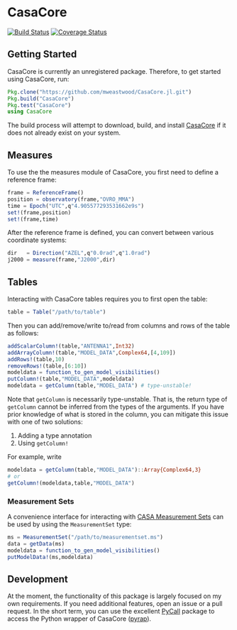 # CasaCore

[![Build Status](https://travis-ci.org/mweastwood/CasaCore.jl.svg?branch=master)](https://travis-ci.org/mweastwood/CasaCore.jl)
[![Coverage Status](https://img.shields.io/coveralls/mweastwood/CasaCore.jl.svg)](https://coveralls.io/r/mweastwood/CasaCore.jl?branch=master)

## Getting Started

CasaCore is currently an unregistered package. Therefore, to get started using CasaCore, run:
```julia
Pkg.clone("https://github.com/mweastwood/CasaCore.jl.git")
Pkg.build("CasaCore")
Pkg.test("CasaCore")
using CasaCore
```
The build process will attempt to download, build, and install [CasaCore](https://code.google.com/p/casacore/) if it does not already exist on your system.

## Measures

To use the the measures module of CasaCore, you first need to define a reference frame:
```julia
frame = ReferenceFrame()
position = observatory(frame,"OVRO_MMA")
time = Epoch("UTC",q"4.905577293531662e9s")
set!(frame,position)
set!(frame,time)
```
After the reference frame is defined, you can convert between various coordinate systems:
```julia
dir   = Direction("AZEL",q"0.0rad",q"1.0rad")
j2000 = measure(frame,"J2000",dir)
```

## Tables

Interacting with CasaCore tables requires you to first open the table:
```julia
table = Table("/path/to/table")
```
Then you can add/remove/write to/read from columns and rows of the table as follows:
```julia
addScalarColumn!(table,"ANTENNA1",Int32)
addArrayColumn!(table,"MODEL_DATA",Complex64,[4,109])
addRows!(table,10)
removeRows!(table,[6:10])
modeldata = function_to_gen_model_visibilities()
putColumn!(table,"MODEL_DATA",modeldata)
modeldata = getColumn(table,"MODEL_DATA") # type-unstable!
```
Note that `getColumn` is necessarily type-unstable. That is, the return type of `getColumn` cannot be inferred from the types of the arguments. If you have prior knowledge of what is stored in the column, you can mitigate this issue with one of two solutions:

1. Adding a type annotation
2. Using `getColumn!`

For example, write
```julia
modeldata = getColumn(table,"MODEL_DATA")::Array{Complex64,3}
# or
getColumn!(modeldata,table,"MODEL_DATA")
```

### Measurement Sets

A convenience interface for interacting with [CASA Measurement Sets](http://casa.nrao.edu/Memos/229.html) can be used by using the `MeasurementSet` type:
```julia
ms = MeasurementSet("/path/to/measurementset.ms")
data = getData(ms)
modeldata = function_to_gen_model_visibilities()
putModelData!(ms,modeldata)
```

## Development

At the moment, the functionality of this package is largely focused on my own requirements. If you need additional features, open an issue or a pull request. In the short term, you can use the excellent [PyCall](https://github.com/stevengj/PyCall.jl) package to access the Python wrapper of CasaCore ([pyrap](https://code.google.com/p/pyrap/)).
